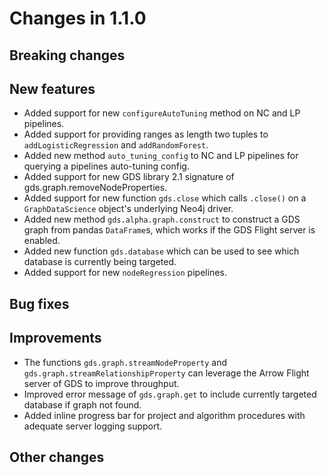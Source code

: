# Changes in 1.1.0


## Breaking changes


## New features

* Added support for new `configureAutoTuning` method on NC and LP pipelines.
* Added support for providing ranges as length two tuples to `addLogisticRegression` and `addRandomForest`.
* Added new method `auto_tuning_config` to NC and LP pipelines for querying a pipelines auto-tuning config.
* Added support for new GDS library 2.1 signature of gds.graph.removeNodeProperties.
* Added support for new function `gds.close` which calls `.close()` on a `GraphDataScience` object's underlying Neo4j driver.
* Added new method `gds.alpha.graph.construct` to construct a GDS graph from pandas `DataFrame`s, which works if the GDS Flight server is enabled.
* Added new function `gds.database` which can be used to see which database is currently being targeted.
* Added support for new `nodeRegression` pipelines.


## Bug fixes


## Improvements

* The functions `gds.graph.streamNodeProperty` and `gds.graph.streamRelationshipProperty` can leverage the Arrow Flight server of GDS to improve throughput.
* Improved error message of `gds.graph.get` to include currently targeted database if graph not found.
* Added inline progress bar for project and algorithm procedures with adequate server logging support.


## Other changes
